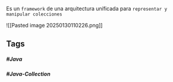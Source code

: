 Es un `framework` de una arquitectura uníficada para `representar y manipular colecciones`

![[Pasted image 20250130110226.png]]
## Tags

##### #Java
##### #Java-Collection
